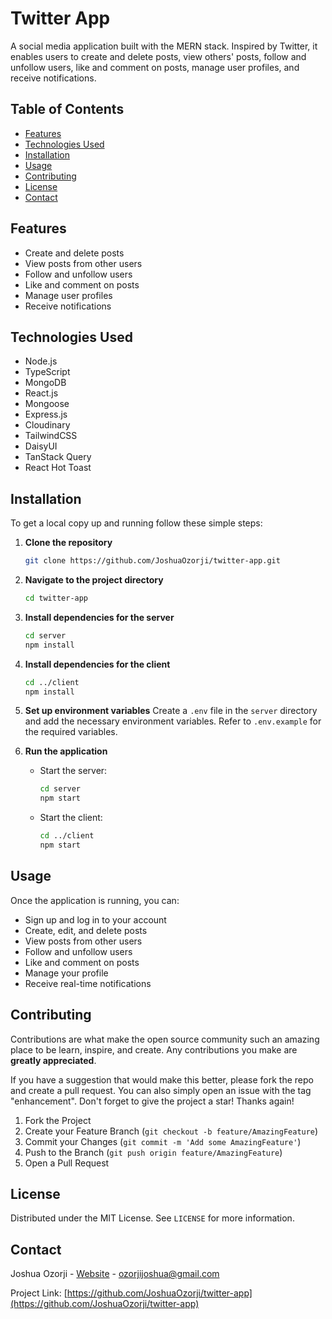 # Twitter App

A social media application built with the MERN stack. Inspired by Twitter, it enables users to create and delete posts, view others' posts, follow and unfollow users, like and comment on posts, manage user profiles, and receive notifications.

## Table of Contents

- [Features](#features)
- [Technologies Used](#technologies-used)
- [Installation](#installation)
- [Usage](#usage)
- [Contributing](#contributing)
- [License](#license)
- [Contact](#contact)

## Features

- Create and delete posts
- View posts from other users
- Follow and unfollow users
- Like and comment on posts
- Manage user profiles
- Receive notifications

## Technologies Used

- Node.js
- TypeScript
- MongoDB
- React.js
- Mongoose
- Express.js
- Cloudinary
- TailwindCSS
- DaisyUI
- TanStack Query
- React Hot Toast

## Installation

To get a local copy up and running follow these simple steps:

1. **Clone the repository**
   ```sh
   git clone https://github.com/JoshuaOzorji/twitter-app.git
   ```
2. **Navigate to the project directory**
   ```sh
   cd twitter-app
   ```
3. **Install dependencies for the server**
   ```sh
   cd server
   npm install
   ```
4. **Install dependencies for the client**
   ```sh
   cd ../client
   npm install
   ```
5. **Set up environment variables**
   Create a `.env` file in the `server` directory and add the necessary environment variables. Refer to `.env.example` for the required variables.

6. **Run the application**
   - Start the server:
     ```sh
     cd server
     npm start
     ```
   - Start the client:
     ```sh
     cd ../client
     npm start
     ```

## Usage

Once the application is running, you can:

- Sign up and log in to your account
- Create, edit, and delete posts
- View posts from other users
- Follow and unfollow users
- Like and comment on posts
- Manage your profile
- Receive real-time notifications

## Contributing

Contributions are what make the open source community such an amazing place to be learn, inspire, and create. Any contributions you make are **greatly appreciated**.

If you have a suggestion that would make this better, please fork the repo and create a pull request. You can also simply open an issue with the tag "enhancement".
Don't forget to give the project a star! Thanks again!

1. Fork the Project
2. Create your Feature Branch (`git checkout -b feature/AmazingFeature`)
3. Commit your Changes (`git commit -m 'Add some AmazingFeature'`)
4. Push to the Branch (`git push origin feature/AmazingFeature`)
5. Open a Pull Request

## License

Distributed under the MIT License. See `LICENSE` for more information.

## Contact

Joshua Ozorji - [Website](https://joshua-ozorji.vercel.app/) - ozorjijoshua@gmail.com

Project Link: [https://github.com/JoshuaOzorji/twitter-app](https://github.com/JoshuaOzorji/twitter-app)
